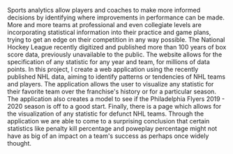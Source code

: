 

Sports analytics allow players and coaches to make more informed decisions by identifying where improvements in performance can be made. More and more teams at professional and even collegiate levels are incorporating statistical information into their practice and game plans, trying to get an edge on their competition in any way possible. The National Hockey League recently digitized and published more than 100 years of box score data, previously unavailable to the public. The website allows for the specification of any statistic for any year and team, for millions of data points. In this project, I create a web application using the recently published NHL data, aiming to identify patterns or tendencies of NHL teams and players. The application allows the user to visualize any statistic for their favorite team over the franchise's history or for a particular season. The application also creates a model to see if the Philadelphia Flyers 2019 - 2020 season is off to a good start. Finally, there is a page which allows for the visualization of any statistic for defunct NHL teams. Through the application we are able to come to a surprising conclusion that certain statistics like penalty kill percentage and poweplay percentage might not have as big of an impact on a team's success as perhaps once widely thought.
